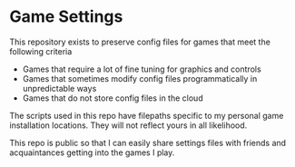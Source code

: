 # Game Settings

This repository exists to preserve config files for games that meet the following criteria

* Games that require a lot of fine tuning for graphics and controls
* Games that sometimes modify config files programmatically in unpredictable ways
* Games that do not store config files in the cloud

The scripts used in this repo have filepaths specific to my personal game installation locations. They will not reflect yours in all likelihood.

This repo is public so that I can easily share settings files with friends and acquaintances getting into the games I play.

